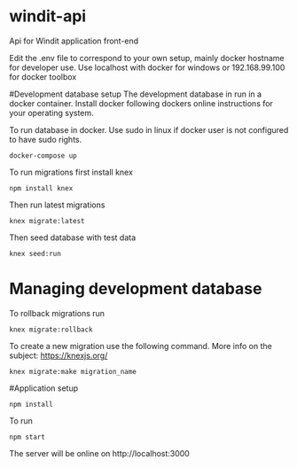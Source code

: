 # windit-api
Api for Windit application front-end

Edit the .env file to correspond to your own setup, mainly docker hostname for developer use.
Use localhost with docker for windows or 192.168.99.100 for docker toolbox

#Development database setup
The development database in run in a docker container. Install docker following dockers online instructions for your operating system.

To run database in docker. Use sudo in linux if docker user is not configured to have sudo rights.
```
docker-compose up
```
To run migrations first install knex
```
npm install knex
```
Then run latest migrations
```
knex migrate:latest
```
Then seed database with test data
```
knex seed:run
```
# Managing development database
To rollback migrations run
```
knex migrate:rollback
```

To create a new migration use the following command. More info on the subject: https://knexjs.org/
```
knex migrate:make migration_name
```

#Application setup
```
npm install
```

To run
```
npm start
```
The server will be online on http://localhost:3000
